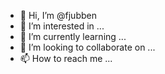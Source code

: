 - 👋 Hi, I’m @fjubben
- 👀 I’m interested in ...
- 🌱 I’m currently learning ...
- 💞️ I’m looking to collaborate on ...
- 📫 How to reach me ...

<!---
fjubben/fjubben is a ✨ special ✨ repository because its `README.md` (this file) appears on your GitHub profile.
You can click the Preview link to take a look at your changes.
--->

